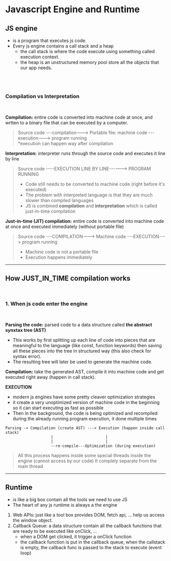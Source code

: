 # Javascript Engine and Runtime

## **JS engine**
- is a program that executes js code.
- Every js engine contains a call stack and a heap
  - the call stack is where the code execute using something called execution context.
  - the heap is an unstructured memory pool store all the objects that our app needs.

<br/>
<br/>
    
### **Compilation vs Interpretation**
<br/>

**Compilation:** entire code is converted into machine code at once, and wrtten to a binary file that can be executed by a computer.
> Source code ---compilation---> Portable file: machine code ---execution---> program running  
> *execution can happen way after compilation

**Interpretation:** interpreter runs through the source code and executes it line by line

> Source code ----EXECUTION LINE BY LINE------> PROGRAM RUNNING
> * Code still needs to be converted to machine code (right before it's executed)
> * The problem with interpreted language is that they are much slower than compiled languages
> * JS is combined **compilation** and **interpretation** which is called just-in-time compilation

**Just-in-time (JIT) compilation:** entire code is converted into machine code at once and executed immediately (without portable file)
> Source code ---COMPILATION---> Machine code ---EXECUTION---> program running
> * Machine code is not a portable file
> * Execution happens immediately
> 
***

## **How JUST_IN_TIME compilation works**
<br />

### **1. When js code enter the engine**

<br/>

**Parsing the code:** parsed code to a data structure called **the abstract synxtax tree (AST)**
  - This works by first splitting up each line of code into pieces that are meaningful to the language (like const, function keywords) then saving all these pieces into the tree in structured way (this also check for syntax error).
  - The resulting tree will later be used to generate the machine code.

**Compilation:** take the generated AST, compile it into machine code and get executed right away (happen in call stack).
<br /> 

**EXECUTION**
- modern js engines have some pretty cleaver optimization strategies
- it create a very unoptimized version of machine code in the beginning so it can start executing as fast as possible
- Then in the background, the code is being optimized and recompiled during the already running program execution, it done multiple times
```
Parsing -> Compilation (create AST) ---> Execution (happen inside call stack)
                    |                       |
                    |                       |
                    --re-compile---Optimization (during execution)
```

> All this process happens inside some special threads inside the engine (cannot access by our code)
> It complely separate from the main thread

***
## **Runtime**
- is like a big box contain all the tools we need to use JS
- The heart of any js runtime is always a the engine

1. Web APIs: just like a tool box provides DOM, fetch api, ... help us access the window object.
2. Callback Queue: a data structure contain all the callback functions that are ready to be executed like onClick, ...
   - when a DOM get clicked, it trigger a onClick function
   - the callback function is put in the callback queue, when the callstack is empty, the callback func is passed to the stack to execute (event loop)